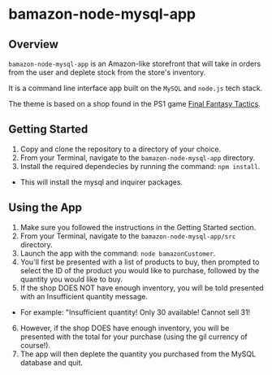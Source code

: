 # bamazon-node-mysql-app

## Overview

`bamazon-node-mysql-app` is an Amazon-like storefront that will take in orders from the user and deplete stock from the store's inventory.

It is a command line interface app built on the `MySQL` and `node.js` tech stack. 

The theme is based on a shop found in the PS1 game [Final Fantasy Tactics](https://en.wikipedia.org/wiki/Final_Fantasy_Tactics).

## Getting Started

1. Copy and clone the repository to a directory of your choice. 
2. From your Terminal, navigate to the `bamazon-node-mysql-app` directory.
3. Install the required dependecies by running the command: `npm install`.
* This will install the mysql and inquirer packages.

## Using the App
1. Make sure you followed the instructions in the Getting Started section.
2. From your Terminal, navigate to the `bamazon-node-mysql-app/src` directory.
3. Launch the app with the command: `node bamazonCustomer`.
4. You'll first be presented with a list of products to buy, then prompted to select the ID of the product you would like to purchase, followed by the quantity you would like to buy. 
5. If the shop DOES NOT have enough inventory, you will be told presented with an Insufficient quantity message.
* For example: "Insufficient quantity! Only 30 available! Cannot sell 31!
6. However, if the shop DOES have enough inventory, you will be presented with the total for your purchase (using the gil currency of course!).
7. The app will then deplete the quantity you purchased from the MySQL database and quit.